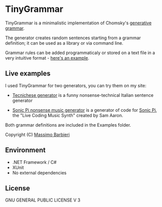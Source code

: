 TinyGrammar
===========

TinyGrammar is a minimalistic implementation of Chomsky's [generative grammar](https://en.wikipedia.org/wiki/Generative_grammar).

The generator creates random sentences starting from a grammar definition; it can be used as a library or via command line.

Grammar rules can be added programmaticaly or stored on a text file in a very intuitive format - [here's an example](Examples/grammarExample.txt).

## Live examples

I used TinyGrammar for two generators, you can try them on my site:

* [Tecnichese generator](http://massimobarbieri.it/it/Tecnichese) is a funny nonsense-technical Italian sentence generator

* [Sonic Pi nonsense music generator](http://massimobarbieri.it/en/SonicPiGenerator) is a generator of code for [Sonic Pi](http://sonic-pi.net), the "Live Coding Music Synth" created by Sam Aaron.

Both grammar definitions are included in the Examples folder.

Copyright (C) [Massimo Barbieri](http://www.massimobarbieri.it) 

## Environment

* .NET Framework / C#
* XUnit
* No external dependencies

## License

GNU GENERAL PUBLIC LICENSE V 3
